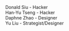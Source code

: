 Donald Siu - Hacker<br>
Han-Yu Tseng - Hacker<br>
Daphne Zhao - Designer<br>
Yu Liu - Strategist/Designer
